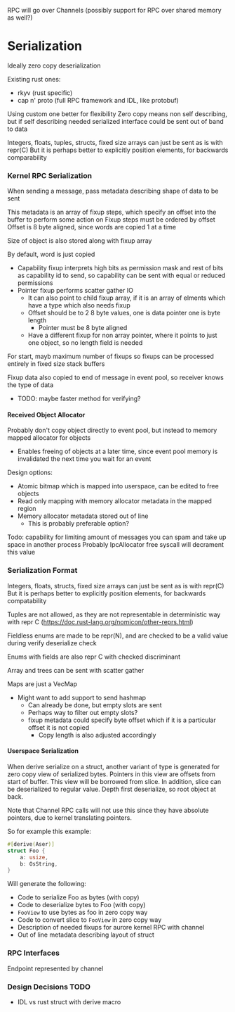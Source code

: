 RPC will go over Channels (possibly support for RPC over shared memory as well?)

# Serialization
Ideally zero copy deserialization

Existing rust ones:
- rkyv (rust specific)
- cap n' proto (full RPC framework and IDL, like protobuf)

Using custom one better for flexibility
Zero copy means non self describing, but if self describing needed serialized interface could be sent out of band to data

Integers, floats, tuples, structs, fixed size arrays can just be sent as is with repr(C)
But it is perhaps better to explicitly position elements, for backwards comparability

### Kernel RPC Serialization
When sending a message, pass metadata describing shape of data to be sent

This metadata is an array of fixup steps, which specify an offset into the buffer to perform some action on
Fixup steps must be ordered by offset
Offset is 8 byte aligned, since words are copied 1 at a time

Size of object is also stored along with fixup array

By default, word is just copied
- Capability fixup interprets high bits as permission mask and rest of bits as capability id to send, so capability can be sent with equal or reduced permissions
- Pointer fixup performs scatter gather IO
	- It can also point to child fixup array, if it is an array of elments which have a type which also needs fixup
	- Offset should be to 2 8 byte values, one is data pointer one is byte length
		- Pointer must be 8 byte aligned
	- Have a different fixup for non array pointer, where it points to just one object, so no length field is needed

For start, mayb maximum number of fixups so fixups can be processed entirely in fixed size stack buffers

Fixup data also copied to end of message in event pool, so receiver knows the type of data
- TODO: maybe faster method for verifying?

#### Received Object Allocator

Probably don't copy object directly to event pool, but instead to memory mapped allocator for objects
- Enables freeing of objects at a later time, since event pool memory is invalidated the next time you wait for an event

Design options:
- Atomic bitmap which is mapped into userspace, can be edited to free objects
- Read only mapping with memory allocator metadata in the mapped region
- Memory allocator metadata stored out of line
	- This is probably preferable option?

Todo: capability for limiting amount of messages you can spam and take up space in another process
Probably IpcAllocator free syscall will decrament this value

### Serialization Format
Integers, floats, structs, fixed size arrays can just be sent as is with repr(C)
But it is perhaps better to explicitly position elements, for backwards compatability

Tuples are not allowed, as they are not representable in deterministic way with repr C (https://doc.rust-lang.org/nomicon/other-reprs.html)

Fieldless enums are made to be repr(N), and are checked to be a valid value during verify deserialize check

Enums with fields are also repr C with checked discriminant

Array and trees can be sent with scatter gather

Maps are just a VecMap
- Might want to add support to send hashmap
	- Can already be done, but empty slots are sent
	- Perhaps way to filter out empty slots?
	- fixup metadata could specify byte offset which if it is a particular offset it is not copied
		- Copy length is also adjusted accordingly

#### Userspace Serialization
When derive serialize on a struct, another variant of type is generated for zero copy view of serialized bytes.
Pointers in this view are offsets from start of buffer.
This view will be borrowed from slice.
In addition, slice can be deserialized to regular value.
Depth first deserialize, so root object at back.

Note that Channel RPC calls will not use this since they have absolute pointers, due to kernel translating pointers.

So for example this example:
```rust
#[derive(Aser)]
struct Foo {
	a: usize,
	b: OsString,
}
```

Will generate the following:
- Code to serialize Foo as bytes (with copy)
- Code to deserialize bytes to Foo (with copy)
- `FooView` to use bytes as foo in zero copy way
- Code to convert slice to `FooView` in zero copy way
- Description of needed fixups for aurore kernel RPC with channel
- Out of line metadata describing layout of struct

### RPC Interfaces
Endpoint represented by channel


### Design Decisions TODO
- IDL vs rust struct with derive macro